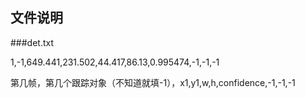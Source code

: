 ## 文件说明

###det.txt

1,-1,649.441,231.502,44.417,86.13,0.995474,-1,-1,-1

第几帧，第几个跟踪对象（不知道就填-1），x1,y1,w,h,confidence,-1,-1,-1

